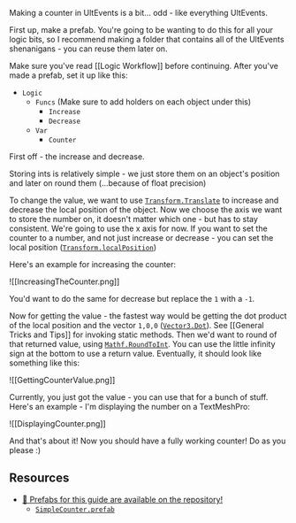 Making a counter in UltEvents is a bit... odd - like everything UltEvents.

First up, make a prefab. You're going to be wanting to do this for all your logic bits, so I recommend making a folder that contains all of the UltEvents shenanigans - you can reuse them later on.

Make sure you've read [[Logic Workflow]] before continuing. 
After you've made a prefab, set it up like this:
- `Logic`
	- `Funcs` (Make sure to add holders on each object under this)
		-  `Increase`
		-  `Decrease`
	- `Var`
		- `Counter`

First off - the increase and decrease.

Storing ints is relatively simple - we just store them on an object's position and later on round them (...because of float precision)

To change the value, we want to use [``Transform.Translate``](https://docs.unity3d.com/ScriptReference/Transform.Translate.html) to increase and decrease the local position of the object. Now we choose the axis we want to store the number on, it doesn't matter which one - but has to stay consistent. We're going to use the x axis for now. If you want to set the counter to a number, and not just increase or decrease - you can set the local position ([``Transform.localPosition``](https://docs.unity3d.com/ScriptReference/Transform-localPosition.html))

Here's an example for increasing the counter:

![[IncreasingTheCounter.png]]

You'd want to do the same for decrease but replace the `1` with a `-1`.

Now for getting the value - the fastest way would be getting the dot product of the local position and the vector `1,0,0` ([`Vector3.Dot`](https://docs.unity3d.com/ScriptReference/Vector3.Dot.html)).
See [[General Tricks and Tips]] for invoking static methods.
Then we'd want to round of that returned value, using [`Mathf.RoundToInt`](https://docs.unity3d.com/ScriptReference/Mathf.RoundToInt.html). You can use the little infinity sign at the bottom to use a return value. Eventually, it should look like something like this:

![[GettingCounterValue.png]]

Currently, you just got the value - you can use that for a bunch of stuff. Here's an example - I'm displaying the number on a TextMeshPro:

![[DisplayingCounter.png]]

And that's about it! Now you should have a fully working counter! Do as you please :)

## Resources

- [📂 Prefabs for this guide are available on the repository!](https://github.com/Lava-Pals/bl-unofficial-docs/tree/main/resources/prefabs/UltEvents%20Counter)
	- [`SimpleCounter.prefab`](https://github.com/Lava-Pals/bl-unofficial-docs/blob/main/resources/prefabs/UltEvents%20Counter/SimpleCounter.prefab)